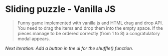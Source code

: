 # Sliding puzzle - Vanilla JS

>Funny game implemented with vanilla js and HTML drag and drop API.
>You need to drag the items and drop them into the empty space. If the pieces manage to be ordered correctly (from 1 to 8) a congratulatory modal appears.

*Next iteration: Add a button in the ui for the shuffle() function.*